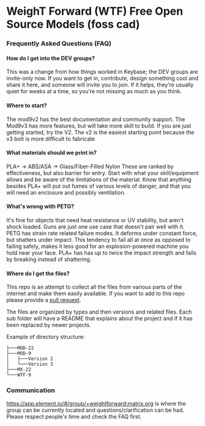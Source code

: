 # WeighT Forward (WTF) Free Open Source Models (foss cad)

### Frequently Asked Questions (FAQ)
#### How do I get into the DEV groups?
This was a change from how things worked in Keybase; the DEV groups are invite-only now. If you want to get in, contribute, design something cool and share it here, and someone will invite you to join. If it helps, they’re usually quiet for weeks at a time, so you’re not missing as much as you think.

#### Where to start?
The mod9v2 has the best documentation and community support. The Mod9v3 has more features, but will take more skill to build. If you are just getting started, try the V2.
The v2 is the easiest starting point because the v3 bolt is more difficult to fabricate

#### What materials should we print in?
PLA+ -> ABS/ASA -> Glass/Fiber-Filled Nylon
These are ranked by effectiveness, but also barrier for entry. Start with what your skill/equipment allows and be aware of the limitations of the material. Know that anything besides PLA+ will put out  fumes of various levels of danger, and that you will need an enclosure and possibly ventilation.

#### What's wrong with PETG?
It's fine for objects that need heat resistance or UV stability, but aren't shock loaded. Guns are just one use case that doesn't pair well with it. 
PETG has strain rate related failure modes. It deforms under constant force, but shatters under impact. This tendency to fail all at once as opposed to failing safely, makes it less good for an explosion-powered machine you hold near your face. PLA+ has has up to twice the impact strength and fails by breaking instead of shattering.

#### Where do I get the files?
This repo is an attempt to collect all the files from various parts of the internet and make them easily available. If you want to add to this repo please provide a [pull request](https://docs.github.com/en/github/collaborating-with-pull-requests/proposing-changes-to-your-work-with-pull-requests/about-pull-requests).

The files are organized by types and then versions and related files. Each sub folder will have a README that explains about the project and if it has been replaced by newer projects.

Example of directory structure:
``` WTF-FOSS-CAD
├───MOD-22 
├───MOD-9 
│   ├───Version 2 
│   └───Version 3 
├───MX-22 
└───WTF-9 
```


### Communication
https://app.element.io/#/group/+weightforward:matrix.org is where the group can be currently located and questions/clarification can be had. Please respect people's time and check the FAQ first.
